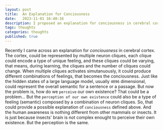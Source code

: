 ```yaml
---
layout: post
title:  An Explanation for Conciousness
date:   2023-11-01 16:40:16
description: I proposed an explanation for conciousness in cerebral cortex, building a link between language models and human brains.
tags: thoughts
categories: thoughts
published: true
---
```


Recently I came across an explanation for *conciousness* in cerebral cortex. The cortex, could be represented by multiple neuron cliques, each clique could encode a type of unique feeling, and these cliques could be varying, that means, during learning, the cliques and the number of cliques could change. When multiple cliques activates simutanuously, it could produce different combinations of feelings, that becomes the conciousness. Just like the hidden states of a large language model, usually `4096` dimensional, could represent the overall semantic for a sentence or a passage. But now the problem is, how do we `perceive` our own existence? That could be a problem... But the `perception of our own existence` could also be a type of feeling (semantic) composed by a combination of neuron cliques. So, that could provide a possible explanation of `conciousness` defined above. And the human awareness is nothing different from other mammals or insects. It is just because insects' brain is not complex enought to perceive their own existence. But the perception is the same. 